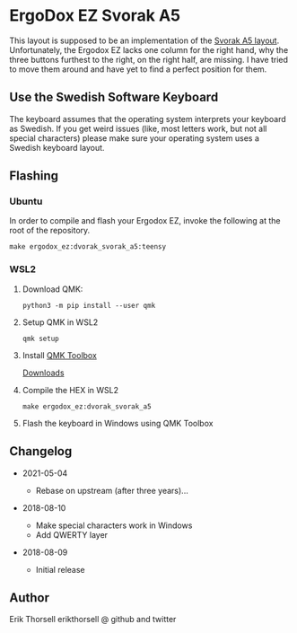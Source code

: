 # ErgoDox EZ Svorak A5 

This layout is supposed to be an implementation of the [Svorak A5
layout](http://aoeu.info/s/dvorak/svorak).
Unfortunately, the Ergodox EZ lacks one column for the right hand, why the
three buttons furthest to the right, on the right half, are missing.
I have tried to move them around and have yet to find a perfect position for them.

## Use the Swedish Software Keyboard

The keyboard assumes that the operating system interprets your keyboard as
Swedish. If you get weird issues (like, most letters work, but not all special
characters) please make sure your operating system uses a Swedish keyboard
layout.

## Flashing

### Ubuntu

In order to compile and flash your Ergodox EZ, invoke the following at the root
of the repository.

`make ergodox_ez:dvorak_svorak_a5:teensy`

### WSL2

1. Download QMK: 
 
    `python3 -m pip install --user qmk`

2. Setup QMK in WSL2

    `qmk setup`

3. Install [QMK Toolbox](https://github.com/qmk/qmk_toolbox)

    [Downloads](https://github.com/qmk/qmk_toolbox/releases)

4. Compile the HEX in WSL2

    `make ergodox_ez:dvorak_svorak_a5`

5. Flash the keyboard in Windows using QMK Toolbox

## Changelog

* 2021-05-04
  * Rebase on upstream (after three years)...

* 2018-08-10
  * Make special characters work in Windows
  * Add QWERTY layer

* 2018-08-09
  * Initial release

## Author
Erik Thorsell
erikthorsell @ github and twitter

